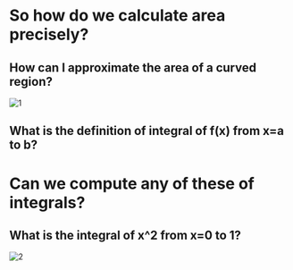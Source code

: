 # So how do we calculate area precisely?
## How can I approximate the area of a curved region?
![1](https://d.pr/CTyQ+)
## What is the definition of integral of f(x) from x=a to b?

# Can we compute any of these of integrals?
## What is the integral of x^2 from x=0 to 1?
![2](https://d.pr/xMT4+)
